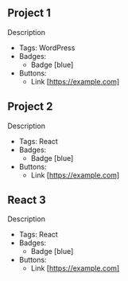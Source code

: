 ## Project 1
Description
- Tags: WordPress
- Badges:
  - Badge [blue]
- Buttons:
  - Link [https://example.com]

## Project 2
Description
- Tags: React
- Badges:
  - Badge [blue]
- Buttons:
  - Link [https://example.com]

## React 3
Description
- Tags: React
- Badges:
  - Badge [blue]
- Buttons:
  - Link [https://example.com]